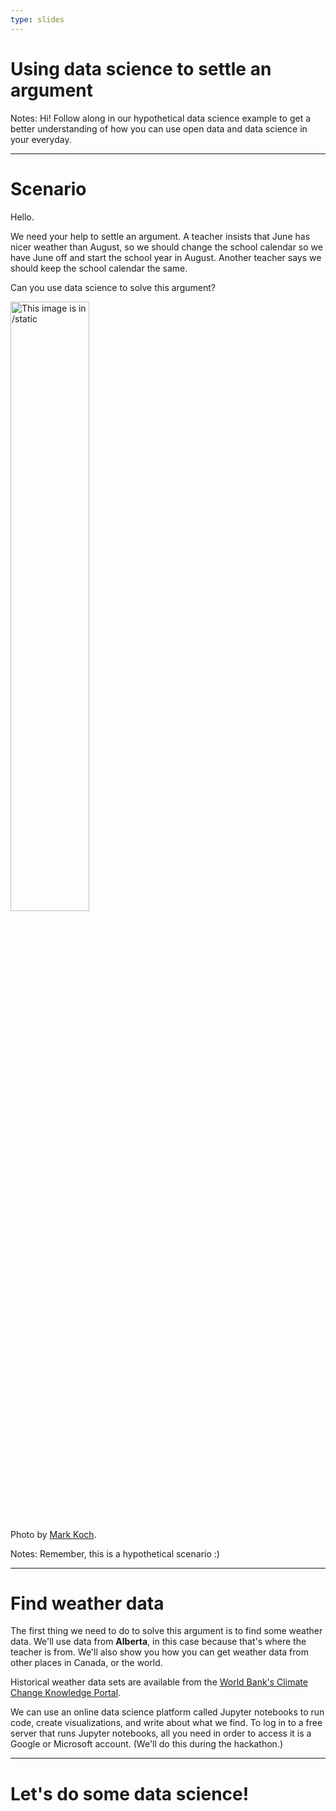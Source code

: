```yaml
---
type: slides
---
```


# Using data science to settle an argument

Notes: Hi! Follow along in our hypothetical data science example to get a better understanding of how you can use open data and data science in your everyday.

---

# Scenario

Hello. 

We need your help to settle an argument. A teacher insists that June has nicer weather than August, so we should change the school calendar so we have June off and start the school year in August. Another teacher says we should keep the school calendar the same.

Can you use data science to solve this argument?

<img src="unsplash.jpg" alt="This image is in /static" width="50%">

Photo by [Mark Koch](https://unsplash.com/@markk92).

Notes: Remember, this is a hypothetical scenario :)

---

# Find weather data

The first thing we need to do to solve this argument is to find some weather data. We'll use data from **Alberta**, in this case because that's where the teacher is from. We'll also show you how you can get weather data from other places in Canada, or the world.

Historical weather data sets are available from the [World Bank's Climate Change Knowledge Portal](https://climateknowledgeportal.worldbank.org/download-data).

We can use an online data science platform called Jupyter notebooks to run code, create visualizations, and write about what we find. To log in to a free server that runs Jupyter notebooks, all you need in order to access it is a Google or Microsoft account. (We'll do this during the hackathon.)

---

# Let's do some data science!